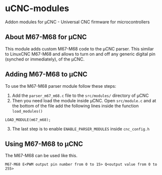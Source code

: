 # uCNC-modules

Addon modules for µCNC - Universal CNC firmware for microcontrollers

## About M67-M68 for µCNC

This module adds custom M67-M68 code to the µCNC parser. This similar to LinuxCNC M67-M68 and allows to turn on and off any generic digital pin (synched or immediately), of the µCNC.

## Adding M67-M68 to µCNC

To use the M67-M68 parser module follow these steps:

1. Add the `parser_m67_m68.c` file to the `src/modules/` directory of µCNC
2. Then you need load the module inside µCNC. Open `src/module.c` and at the bottom of the file add the following lines inside the function `load_modules()`

```
LOAD_MODULE(m67_m68);
```

3. The last step is to enable `ENABLE_PARSER_MODULES` inside `cnc_config.h`

## Using M67-M68 to µCNC

The M67-M68 can be used like this.

```
M67-M68 E<PWM output pin number from 0 to 15> Q<output value from 0 to 255>
```
